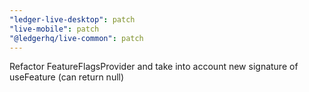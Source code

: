 ```yaml
---
"ledger-live-desktop": patch
"live-mobile": patch
"@ledgerhq/live-common": patch
---
```


Refactor FeatureFlagsProvider and take into account new signature of useFeature (can return null)
